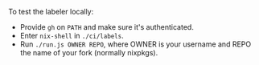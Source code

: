 To test the labeler locally:
- Provide `gh` on `PATH` and make sure it's authenticated.
- Enter `nix-shell` in `./ci/labels`.
- Run `./run.js OWNER REPO`, where OWNER is your username and REPO the name of your fork (normally nixpkgs).
